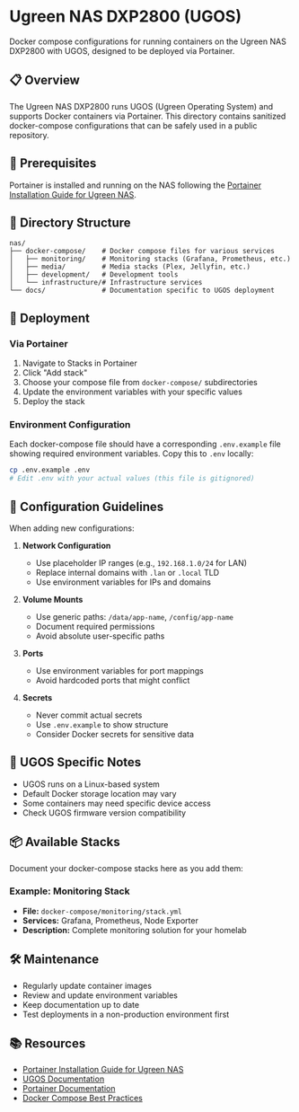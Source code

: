 # Ugreen NAS DXP2800 (UGOS)

Docker compose configurations for running containers on the Ugreen NAS DXP2800 with UGOS, designed to be deployed via Portainer.

## 📋 Overview

The Ugreen NAS DXP2800 runs UGOS (Ugreen Operating System) and supports Docker containers via Portainer. This directory contains sanitized docker-compose configurations that can be safely used in a public repository.

## 🎯 Prerequisites

Portainer is installed and running on the NAS following the [Portainer Installation Guide for Ugreen NAS](https://mariushosting.com/how-to-install-portainer-on-your-ugreen-nas/).

## 📁 Directory Structure

```
nas/
├── docker-compose/    # Docker compose files for various services
│   ├── monitoring/    # Monitoring stacks (Grafana, Prometheus, etc.)
│   ├── media/         # Media stacks (Plex, Jellyfin, etc.)
│   ├── development/   # Development tools
│   └── infrastructure/# Infrastructure services
└── docs/              # Documentation specific to UGOS deployment
```

## 🚀 Deployment

### Via Portainer

1. Navigate to Stacks in Portainer
2. Click "Add stack"
3. Choose your compose file from `docker-compose/` subdirectories
4. Update the environment variables with your specific values
5. Deploy the stack

### Environment Configuration

Each docker-compose file should have a corresponding `.env.example` file showing required environment variables. Copy this to `.env` locally:

```bash
cp .env.example .env
# Edit .env with your actual values (this file is gitignored)
```

## 📝 Configuration Guidelines

When adding new configurations:

1. **Network Configuration**
   - Use placeholder IP ranges (e.g., `192.168.1.0/24` for LAN)
   - Replace internal domains with `.lan` or `.local` TLD
   - Use environment variables for IPs and domains

2. **Volume Mounts**
   - Use generic paths: `/data/app-name`, `/config/app-name`
   - Document required permissions
   - Avoid absolute user-specific paths

3. **Ports**
   - Use environment variables for port mappings
   - Avoid hardcoded ports that might conflict

4. **Secrets**
   - Never commit actual secrets
   - Use `.env.example` to show structure
   - Consider Docker secrets for sensitive data

## 🔧 UGOS Specific Notes

- UGOS runs on a Linux-based system
- Default Docker storage location may vary
- Some containers may need specific device access
- Check UGOS firmware version compatibility

## 📦 Available Stacks

Document your docker-compose stacks here as you add them:

### Example: Monitoring Stack
- **File:** `docker-compose/monitoring/stack.yml`
- **Services:** Grafana, Prometheus, Node Exporter
- **Description:** Complete monitoring solution for your homelab

## 🛠️ Maintenance

- Regularly update container images
- Review and update environment variables
- Keep documentation up to date
- Test deployments in a non-production environment first

## 📚 Resources

- [Portainer Installation Guide for Ugreen NAS](https://mariushosting.com/how-to-install-portainer-on-your-ugreen-nas/)
- [UGOS Documentation](https://www.ugreen.com/support)
- [Portainer Documentation](https://docs.portainer.io)
- [Docker Compose Best Practices](https://docs.docker.com/compose/production/)

